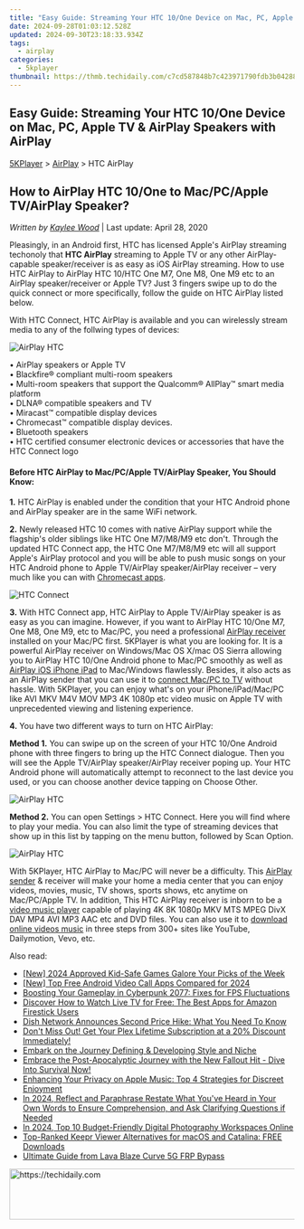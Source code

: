 ```yaml
---
title: "Easy Guide: Streaming Your HTC 10/One Device on Mac, PC, Apple TV & AirPlay Speakers with AirPlay"
date: 2024-09-28T01:03:12.528Z
updated: 2024-09-30T23:18:33.934Z
tags:
  - airplay
categories:
  - 5kplayer
thumbnail: https://thmb.techidaily.com/c7cd587848b7c423971790fdb3b04288b53670a44c37276f13cc96d749320e4c.jpg
---
```


## Easy Guide: Streaming Your HTC 10/One Device on Mac, PC, Apple TV & AirPlay Speakers with AirPlay

[5KPlayer](https://tools.techidaily.com/5kplayer/products/) \> [AirPlay](https://tools.techidaily.com/5kplayer/airplay/) \> HTC AirPlay

## How to AirPlay HTC 10/One to Mac/PC/Apple TV/AirPlay Speaker?

 _Written by [Kaylee Wood](https://www.quora.com/profile/Amanda-Hu-21)_ | Last update: April 28, 2020

Pleasingly, in an Android first, HTC has licensed Apple's AirPlay streaming techonoly that **HTC AirPlay** streaming to Apple TV or any other AirPlay-capable speaker/receiver is as easy as iOS AirPlay streaming. How to use HTC AirPlay to AirPlay HTC 10/HTC One M7, One M8, One M9 etc to an AirPlay speaker/receiver or Apple TV? Just 3 fingers swipe up to do the quick connect or more specifically, follow the guide on HTC AirPlay listed below.

With HTC Connect, HTC AirPlay is available and you can wirelessly stream media to any of the follwing types of devices:

![AirPlay HTC](https://www.5kplayer.com/airplay/img/htc-connect.jpg) 

• AirPlay speakers or Apple TV  
 • Blackfire® compliant multi-room speakers  
 • Multi-room speakers that support the Qualcomm® AllPlay™ smart media platform  
 • DLNA® compatible speakers and TV  
 • Miracast™ compatible display devices  
 • Chromecast™ compatible display devices.  
 • Bluetooth speakers  
 • HTC certified consumer electronic devices or accessories that have the HTC Connect logo

#### **Before HTC AirPlay to Mac/PC/Apple TV/AirPlay Speaker, You Should Know:**

**1\.** HTC AirPlay is enabled under the condition that your HTC Android phone and AirPlay speaker are in the same WiFi network. 

**2.** Newly released HTC 10 comes with native AirPlay support while the flagship's older siblings like HTC One M7/M8/M9 etc don't. Through the updated HTC Connect app, the HTC One M7/M8/M9 etc will all support Apple's AirPlay protocol and you will be able to push music songs on your HTC Android phone to Apple TV/AirPlay speaker/AirPlay receiver – very much like you can with [Chromecast apps](https://tools.techidaily.com/5kplayer/airplay/).

![HTC Connect](https://www.5kplayer.com/airplay/img/htc-airplay-01.jpg) 

**3.** With HTC Connect app, HTC AirPlay to Apple TV/AirPlay speaker is as easy as you can imagine. However, if you want to AirPlay HTC 10/One M7, One M8, One M9, etc to Mac/PC, you need a professional [AirPlay receiver](https://tools.techidaily.com/5kplayer/airplay/) installed on your Mac/PC first. 5KPlayer is what you are looking for. It is a powerful AirPlay receiver on Windows/Mac OS X/mac OS Sierra allowing you to AirPlay HTC 10/One Android phone to Mac/PC smoothly as well as [AirPlay iOS iPhone iPad](https://tools.techidaily.com/5kplayer/airplay/) to Mac/Windows flawlessly. Besides, it also acts as an AirPlay sender that you can use it to [connect Mac/PC to TV](https://tools.techidaily.com/5kplayer/airplay/) without hassle. With 5KPlayer, you can enjoy what's on your iPhone/iPad/Mac/PC like AVI MKV M4V MOV MP3 4K 1080p etc video music on Apple TV with unprecedented viewing and listening experience.

**4.** You have two different ways to turn on HTC AirPlay:

**Method 1.** You can swipe up on the screen of your HTC 10/One Android phone with three fingers to bring up the HTC Connect dialogue. Then you will see the Apple TV/AirPlay speaker/AirPlay receiver poping up. Your HTC Android phone will automatically attempt to reconnect to the last device you used, or you can choose another device tapping on Choose Other.

![AirPlay HTC](https://www.5kplayer.com/airplay/img/htc-airplay-02.jpg) 

**Method 2.** You can open Settings > HTC Connect. Here you will find where to play your media. You can also limit the type of streaming devices that show up in this list by tapping on the menu button, followed by Scan Option.

![AirPlay HTC](https://www.5kplayer.com/airplay/img/htc-airplay-03.jpg) 

With 5KPlayer, HTC AirPlay to Mac/PC will never be a difficulty. This [AirPlay sender](https://tools.techidaily.com/5kplayer/airplay/) & receiver will make your home a media center that you can enjoy videos, movies, music, TV shows, sports shows, etc anytime on Mac/PC/Apple TV. In addition, This HTC AirPlay receiver is inborn to be a [video music player](https://tools.techidaily.com/5kplayer/video-music-player/) capable of playing 4K 8K 1080p MKV MTS MPEG DivX DAV MP4 AVI MP3 AAC etc and DVD files. You can also use it to [download online videos music](https://tools.techidaily.com/5kplayer/youtube-download/) in three steps from 300+ sites like YouTube, Dailymotion, Vevo, etc.

<ins class="adsbygoogle"
     style="display:block"
     data-ad-format="autorelaxed"
     data-ad-client="ca-pub-7571918770474297"
     data-ad-slot="1223367746"></ins>

<ins class="adsbygoogle"
     style="display:block"
     data-ad-client="ca-pub-7571918770474297"
     data-ad-slot="8358498916"
     data-ad-format="auto"
     data-full-width-responsive="true"></ins>

<span class="atpl-alsoreadstyle">Also read:</span>
<div><ul>
<li><a href="https://video-screen-grab.techidaily.com/new-2024-approved-kid-safe-games-galore-your-picks-of-the-week/"><u>[New] 2024 Approved Kid-Safe Games Galore Your Picks of the Week</u></a></li>
<li><a href="https://video-capture.techidaily.com/new-top-free-android-video-call-apps-compared-for-2024/"><u>[New] Top Free Android Video Call Apps Compared for 2024</u></a></li>
<li><a href="https://program-issues.techidaily.com/boosting-your-gameplay-in-cyberpunk-2077-fixes-for-fps-fluctuations/"><u>Boosting Your Gameplay in Cyberpunk 2077: Fixes for FPS Fluctuations</u></a></li>
<li><a href="https://media-tips.techidaily.com/discover-how-to-watch-live-tv-for-free-the-best-apps-for-amazon-firestick-users/"><u>Discover How to Watch Live TV for Free: The Best Apps for Amazon Firestick Users</u></a></li>
<li><a href="https://media-tips.techidaily.com/dish-network-announces-second-price-hike-what-you-need-to-know/"><u>Dish Network Announces Second Price Hike: What You Need To Know</u></a></li>
<li><a href="https://media-tips.techidaily.com/dont-miss-out-get-your-plex-lifetime-subscription-at-a-20-discount-immediately/"><u>Don't Miss Out! Get Your Plex Lifetime Subscription at a 20% Discount Immediately!</u></a></li>
<li><a href="https://youtube-zero.techidaily.com/k-on-the-journey-defining-and-developing-style-and-niche/"><u>Embark on the Journey Defining & Developing Style and Niche</u></a></li>
<li><a href="https://media-tips.techidaily.com/embrace-the-post-apocalyptic-journey-with-the-new-fallout-hit-dive-into-survival-now/"><u>Embrace the Post-Apocalyptic Journey with the New Fallout Hit - Dive Into Survival Now!</u></a></li>
<li><a href="https://media-tips.techidaily.com/enhancing-your-privacy-on-apple-music-top-4-strategies-for-discreet-enjoyment/"><u>Enhancing Your Privacy on Apple Music: Top 4 Strategies for Discreet Enjoyment</u></a></li>
<li><a href="https://extra-guidance.techidaily.com/in-2024-reflect-and-paraphrase-restate-what-youve-heard-in-your-own-words-to-ensure-comprehension-and-ask-clarifying-questions-if-needed/"><u>In 2024, Reflect and Paraphrase Restate What You've Heard in Your Own Words to Ensure Comprehension, and Ask Clarifying Questions if Needed</u></a></li>
<li><a href="https://vp-tips.techidaily.com/in-2024-top-10-budget-friendly-digital-photography-workspaces-online/"><u>In 2024, Top 10 Budget-Friendly Digital Photography Workspaces Online</u></a></li>
<li><a href="https://fox-tips.techidaily.com/top-ranked-keepr-viewer-alternatives-for-macos-and-catalina-free-downloads/"><u>Top-Ranked Keepr Viewer Alternatives for macOS and Catalina: FREE Downloads</u></a></li>
<li><a href="https://android-frp.techidaily.com/ultimate-guide-from-lava-blaze-curve-5g-frp-bypass-by-drfone-android/"><u>Ultimate Guide from Lava Blaze Curve 5G FRP Bypass</u></a></li>
</ul></div>

<!-- affiliate ads begin -->
<a href="https://unicoeye.pxf.io/c/5597632/2134218/18498" target="_top" id="2134218">
  <img src="//a.impactradius-go.com/display-ad/18498-2134218" border="0" alt="https://techidaily.com" width="728" height="90"/>
</a>
<img height="0" width="0" src="https://unicoeye.pxf.io/i/5597632/2134218/18498" style="position:absolute;visibility:hidden;" border="0" />
<!-- affiliate ads end -->

